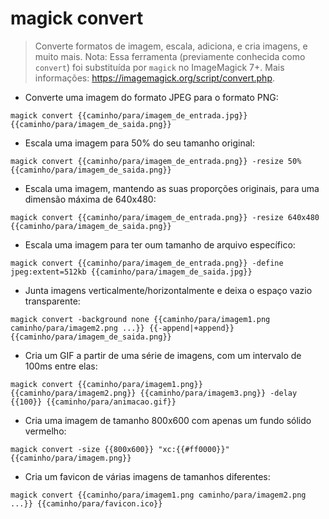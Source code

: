 # magick convert

> Converte formatos de imagem, escala, adiciona, e cria imagens, e muito mais.
> Nota: Essa ferramenta (previamente conhecida como `convert`) foi substituída por `magick` no ImageMagick 7+.
> Mais informações: <https://imagemagick.org/script/convert.php>.

- Converte uma imagem do formato JPEG para o formato PNG:

`magick convert {{caminho/para/imagem_de_entrada.jpg}} {{caminho/para/imagem_de_saida.png}}`

- Escala uma imagem para 50% do seu tamanho original:

`magick convert {{caminho/para/imagem_de_entrada.png}} -resize 50% {{caminho/para/imagem_de_saida.png}}`

- Escala uma imagem, mantendo as suas proporções originais, para uma dimensão máxima de 640x480:

`magick convert {{caminho/para/imagem_de_entrada.png}} -resize 640x480 {{caminho/para/imagem_de_saida.png}}`

- Escala uma imagem para ter oum tamanho de arquivo específico:

`magick convert {{caminho/para/imagem_de_entrada.png}} -define jpeg:extent=512kb {{caminho/para/imagem_de_saida.jpg}}`

- Junta imagens verticalmente/horizontalmente e deixa o espaço vazio transparente:

`magick convert -background none {{caminho/para/imagem1.png caminho/para/imagem2.png ...}} {{-append|+append}} {{caminho/para/imagem_de_saida.png}}`

- Cria um GIF a partir de uma série de imagens, com um intervalo de 100ms entre elas:

`magick convert {{caminho/para/imagem1.png}} {{caminho/para/imagem2.png}} {{caminho/para/imagem3.png}} -delay {{100}} {{caminho/para/animacao.gif}}`

- Cria uma imagem de tamanho 800x600 com apenas um fundo sólido vermelho:

`magick convert -size {{800x600}} "xc:{{#ff0000}}" {{caminho/para/imagem.png}}`

- Cria um favicon de várias imagens de tamanhos diferentes:

`magick convert {{caminho/para/imagem1.png caminho/para/imagem2.png ...}} {{caminho/para/favicon.ico}}`
